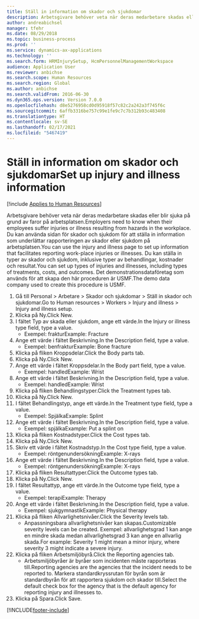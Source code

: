 ```yaml
---
title: Ställ in information om skador och sjukdomar
description: Arbetsgivare behöver veta när deras medarbetare skadas eller blir sjuka på grund av faror på arbetsplatsen.
author: andreabichsel
manager: tfehr
ms.date: 08/29/2018
ms.topic: business-process
ms.prod: ''
ms.service: dynamics-ax-applications
ms.technology: ''
ms.search.form: HRMInjurySetup, HcmPersonnelManagementWorkspace
audience: Application User
ms.reviewer: anbichse
ms.search.scope: Human Resources
ms.search.region: Global
ms.author: anbichse
ms.search.validFrom: 2016-06-30
ms.dyn365.ops.version: Version 7.0.0
ms.openlocfilehash: d8e5276958cd0d95918f57c82c2a242a3f745f6c
ms.sourcegitcommit: 6affb3316be757c99e1fe9c7c7b312b93c483408
ms.translationtype: HT
ms.contentlocale: sv-SE
ms.lasthandoff: 02/17/2021
ms.locfileid: "5467419"
---
```

# <a name="set-up-injury-and-illness-information"></a><span data-ttu-id="1b83c-103">Ställ in information om skador och sjukdomar</span><span class="sxs-lookup"><span data-stu-id="1b83c-103">Set up injury and illness information</span></span>

[!include [Applies to Human Resources](../includes/applies-to-hr.md)]



<span data-ttu-id="1b83c-104">Arbetsgivare behöver veta när deras medarbetare skadas eller blir sjuka på grund av faror på arbetsplatsen.</span><span class="sxs-lookup"><span data-stu-id="1b83c-104">Employers need to know when their employees suffer injuries or illness resulting from hazards in the workplace.</span></span> <span data-ttu-id="1b83c-105">Du kan använda sidan för skador och sjukdom för att ställa in information som underlättar rapporteringen av skador eller sjukdom på arbetsplatsen.</span><span class="sxs-lookup"><span data-stu-id="1b83c-105">You can use the injury and illness page to set up information that facilitates reporting work-place injuries or illnesses.</span></span> <span data-ttu-id="1b83c-106">Du kan ställa in typer av skador och sjukdom, inklusive typer av behandlingar, kostnader och resultat.</span><span class="sxs-lookup"><span data-stu-id="1b83c-106">You can set up types of injuries and illnesses, including types of treatments, costs, and outcomes.</span></span> <span data-ttu-id="1b83c-107">Det demonstrationsdataföretag som används för att skapa den här proceduren är USMF.</span><span class="sxs-lookup"><span data-stu-id="1b83c-107">The demo data company used to create this procedure is USMF.</span></span>

1. <span data-ttu-id="1b83c-108">Gå till Personal > Arbetare > Skador och sjukdomar > Ställ in skador och sjukdomar.</span><span class="sxs-lookup"><span data-stu-id="1b83c-108">Go to Human resources > Workers > Injury and illness > Injury and illness setup.</span></span>
2. <span data-ttu-id="1b83c-109">Klicka på Ny.</span><span class="sxs-lookup"><span data-stu-id="1b83c-109">Click New.</span></span>
3. <span data-ttu-id="1b83c-110">I fältet Typ av skada eller sjukdom, ange ett värde.</span><span class="sxs-lookup"><span data-stu-id="1b83c-110">In the Injury or illness type field, type a value.</span></span>
    * <span data-ttu-id="1b83c-111">Exempel: fraktur</span><span class="sxs-lookup"><span data-stu-id="1b83c-111">Example: Fracture</span></span>  
4. <span data-ttu-id="1b83c-112">Ange ett värde i fältet Beskrivning.</span><span class="sxs-lookup"><span data-stu-id="1b83c-112">In the Description field, type a value.</span></span>
    * <span data-ttu-id="1b83c-113">Exempel: benfraktur</span><span class="sxs-lookup"><span data-stu-id="1b83c-113">Example: Bone fracture</span></span>  
5. <span data-ttu-id="1b83c-114">Klicka på fliken Kroppsdelar.</span><span class="sxs-lookup"><span data-stu-id="1b83c-114">Click the Body parts tab.</span></span>
6. <span data-ttu-id="1b83c-115">Klicka på Ny.</span><span class="sxs-lookup"><span data-stu-id="1b83c-115">Click New.</span></span>
7. <span data-ttu-id="1b83c-116">Ange ett värde i fältet Kroppsdelar.</span><span class="sxs-lookup"><span data-stu-id="1b83c-116">In the Body part field, type a value.</span></span>
    * <span data-ttu-id="1b83c-117">Exempel: handled</span><span class="sxs-lookup"><span data-stu-id="1b83c-117">Example: Wrist</span></span>  
8. <span data-ttu-id="1b83c-118">Ange ett värde i fältet Beskrivning.</span><span class="sxs-lookup"><span data-stu-id="1b83c-118">In the Description field, type a value.</span></span>
    * <span data-ttu-id="1b83c-119">Exempel: handled</span><span class="sxs-lookup"><span data-stu-id="1b83c-119">Example: Wrist</span></span>  
9. <span data-ttu-id="1b83c-120">Klicka på fliken Behandlingstyper.</span><span class="sxs-lookup"><span data-stu-id="1b83c-120">Click the Treatment types tab.</span></span>
10. <span data-ttu-id="1b83c-121">Klicka på Ny.</span><span class="sxs-lookup"><span data-stu-id="1b83c-121">Click New.</span></span>
11. <span data-ttu-id="1b83c-122">I fältet Behandlingstyp, ange ett värde.</span><span class="sxs-lookup"><span data-stu-id="1b83c-122">In the Treatment type field, type a value.</span></span>
    * <span data-ttu-id="1b83c-123">Exempel: Spjälka</span><span class="sxs-lookup"><span data-stu-id="1b83c-123">Example: Splint</span></span>  
12. <span data-ttu-id="1b83c-124">Ange ett värde i fältet Beskrivning.</span><span class="sxs-lookup"><span data-stu-id="1b83c-124">In the Description field, type a value.</span></span>
    * <span data-ttu-id="1b83c-125">Exempel: spjälka</span><span class="sxs-lookup"><span data-stu-id="1b83c-125">Example: Put a splint on</span></span>  
13. <span data-ttu-id="1b83c-126">Klicka på fliken Kostnadstyper.</span><span class="sxs-lookup"><span data-stu-id="1b83c-126">Click the Cost types tab.</span></span>
14. <span data-ttu-id="1b83c-127">Klicka på Ny.</span><span class="sxs-lookup"><span data-stu-id="1b83c-127">Click New.</span></span>
15. <span data-ttu-id="1b83c-128">Skriv ett värde i fältet Kostnadstyp.</span><span class="sxs-lookup"><span data-stu-id="1b83c-128">In the Cost type field, type a value.</span></span>
    * <span data-ttu-id="1b83c-129">Exempel: röntgenundersökning</span><span class="sxs-lookup"><span data-stu-id="1b83c-129">Example: X-rays</span></span>  
16. <span data-ttu-id="1b83c-130">Ange ett värde i fältet Beskrivning.</span><span class="sxs-lookup"><span data-stu-id="1b83c-130">In the Description field, type a value.</span></span>
    * <span data-ttu-id="1b83c-131">Exempel: röntgenundersökning</span><span class="sxs-lookup"><span data-stu-id="1b83c-131">Example: X-rays</span></span>  
17. <span data-ttu-id="1b83c-132">Klicka på fliken Resultattyper.</span><span class="sxs-lookup"><span data-stu-id="1b83c-132">Click the Outcome types tab.</span></span>
18. <span data-ttu-id="1b83c-133">Klicka på Ny.</span><span class="sxs-lookup"><span data-stu-id="1b83c-133">Click New.</span></span>
19. <span data-ttu-id="1b83c-134">I fältet Resultattyp, ange ett värde.</span><span class="sxs-lookup"><span data-stu-id="1b83c-134">In the Outcome type field, type a value.</span></span>
    * <span data-ttu-id="1b83c-135">Exempel: terapi</span><span class="sxs-lookup"><span data-stu-id="1b83c-135">Example: Therapy</span></span>  
20. <span data-ttu-id="1b83c-136">Ange ett värde i fältet Beskrivning.</span><span class="sxs-lookup"><span data-stu-id="1b83c-136">In the Description field, type a value.</span></span>
    * <span data-ttu-id="1b83c-137">Exempel: sjukgymnastik</span><span class="sxs-lookup"><span data-stu-id="1b83c-137">Example: Physical therapy</span></span>  
21. <span data-ttu-id="1b83c-138">Klicka på fliken Allvarlighetsnivåer.</span><span class="sxs-lookup"><span data-stu-id="1b83c-138">Click the Severity levels tab.</span></span>
    * <span data-ttu-id="1b83c-139">Anpassningsbara allvarlighetsnivåer kan skapas.</span><span class="sxs-lookup"><span data-stu-id="1b83c-139">Customizable severity levels can be created.</span></span> <span data-ttu-id="1b83c-140">Exempel: allvarlighetsgrad 1 kan ange en mindre skada medan allvarlighetsgrad 3 kan ange en allvarlig skada.</span><span class="sxs-lookup"><span data-stu-id="1b83c-140">For example: Severity 1 might mean a minor injury, where severity 3 might indicate a severe injury.</span></span>  
22. <span data-ttu-id="1b83c-141">Klicka på fliken Arbetsmiljöbyrå.</span><span class="sxs-lookup"><span data-stu-id="1b83c-141">Click the Reporting agencies tab.</span></span>
    * <span data-ttu-id="1b83c-142">Arbetsmiljöbyråer är byråer som incidenten måste rapporteras till.</span><span class="sxs-lookup"><span data-stu-id="1b83c-142">Reporting agencies are the agencies that the incident needs to be reported to.</span></span> <span data-ttu-id="1b83c-143">Markera standardkryssrutan för byrån som är standardbyrån för att rapportera sjukdom och skador till.</span><span class="sxs-lookup"><span data-stu-id="1b83c-143">Select the default check box for the agency that is the default agency for reporting injury and illnesses to.</span></span>  
23. <span data-ttu-id="1b83c-144">Klicka på Spara.</span><span class="sxs-lookup"><span data-stu-id="1b83c-144">Click Save.</span></span>



[!INCLUDE[footer-include](../includes/footer-banner.md)]
